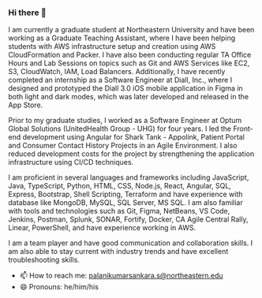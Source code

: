 ### Hi there 👋

I am currently a graduate student at Northeastern University and have been working as a Graduate Teaching Assistant, where I have been helping students with AWS infrastructure setup and creation using AWS CloudFormation and Packer. I have also been conducting regular TA Office Hours and Lab Sessions on topics such as Git and AWS Services like EC2, S3, CloudWatch, IAM, Load Balancers. Additionally, I have recently completed an internship as a Software Engineer at Diall, Inc., where I designed and prototyped the Diall 3.0 iOS mobile application in Figma in both light and dark modes, which was later developed and released in the App Store.

Prior to my graduate studies, I worked as a Software Engineer at Optum Global Solutions (UnitedHealth Group - UHG) for four years. I led the Front-end development using Angular for Shark Tank - Appolink, Patient Portal and Consumer Contact History Projects in an Agile Environment. I also reduced development costs for the project by strengthening the application infrastructure using CI/CD techniques.

I am proficient in several languages and frameworks including JavaScript, Java, TypeScript, Python, HTML, CSS, Node.js, React, Angular, SQL, Express, Bootstrap, Shell Scripting, Terraform and have experience with database like MongoDB, MySQL, SQL Server, MS SQL. I am also familiar with tools and technologies such as Git, Figma, NetBeans, VS Code, Jenkins, Postman, Splunk, SONAR, Fortify, Docker, CA Agile Central Rally, Linear, PowerShell, and have experience working in AWS. 

I am a team player and have good communication and collaboration skills. I am also able to stay current with industry trends and have excellent troubleshooting skills.

- 📫 How to reach me: palanikumarsankara.s@northeastern.edu
- 😄 Pronouns: he/him/his
